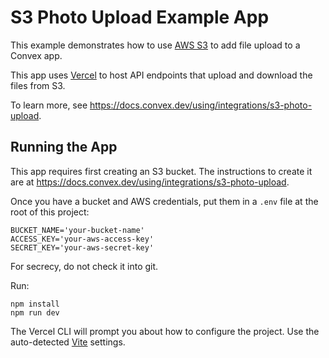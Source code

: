 # S3 Photo Upload Example App

This example demonstrates how to use [AWS S3](https://aws.amazon.com/s3/) to add
file upload to a Convex app.

This app uses [Vercel](https://vercel.com) to host API endpoints that upload and
download the files from S3.

To learn more, see https://docs.convex.dev/using/integrations/s3-photo-upload.

## Running the App

This app requires first creating an S3 bucket. The instructions to create it are
at https://docs.convex.dev/using/integrations/s3-photo-upload.

Once you have a bucket and AWS credentials, put them in a `.env` file at the
root of this project:

```
BUCKET_NAME='your-bucket-name'
ACCESS_KEY='your-aws-access-key'
SECRET_KEY='your-aws-secret-key'
```

For secrecy, do not check it into git.

Run:

```
npm install
npm run dev
```

The Vercel CLI will prompt you about how to configure the project. Use the
auto-detected [Vite](https://vitejs.dev/) settings.
